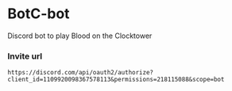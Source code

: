 # BotC-bot
Discord bot to play Blood on the Clocktower

### Invite url
`https://discord.com/api/oauth2/authorize?client_id=1109920098367578113&permissions=218115088&scope=bot`